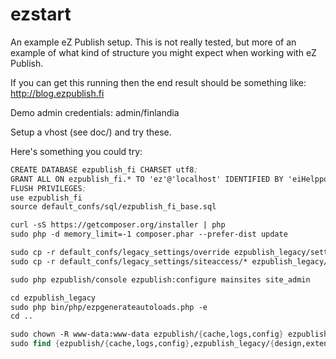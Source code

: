 ezstart
=======

An example eZ Publish setup. This is not really tested, but more of an example of what kind of structure you might expect when working with eZ Publish.

If you can get this running then the end result should be something like: http://blog.ezpublish.fi

Demo admin credentials: admin/finlandia

Setup a vhost (see doc/) and try these.

Here's something you could try:

```scheme
CREATE DATABASE ezpublish_fi CHARSET utf8;
GRANT ALL ON ezpublish_fi.* TO 'ez'@'localhost' IDENTIFIED BY 'eiHelppoo';
FLUSH PRIVILEGES;
use ezpublish_fi
source default_confs/sql/ezpublish_fi_base.sql

curl -sS https://getcomposer.org/installer | php
sudo php -d memory_limit=-1 composer.phar --prefer-dist update

sudo cp -r default_confs/legacy_settings/override ezpublish_legacy/settings/
sudo cp -r default_confs/legacy_settings/siteaccess/* ezpublish_legacy/settings/siteaccess/

sudo php ezpublish/console ezpublish:configure mainsites site_admin

cd ezpublish_legacy
sudo php bin/php/ezpgenerateautoloads.php -e
cd ..

sudo chown -R www-data:www-data ezpublish/{cache,logs,config} ezpublish_legacy/{design,extension,settings,var} web
sudo find {ezpublish/{cache,logs,config},ezpublish_legacy/{design,extension,settings,var},web} | sudo xargs chmod -R ug+rwX,o+rX
```
